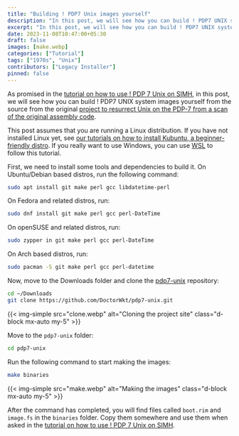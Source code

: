 ```yaml
---
title: "Building ! PDP7 Unix images yourself"
description: "In this post, we will see how you can build ! PDP7 UNIX system images yourself from the source from the preservation repository."
excerpt: "In this post, we will see how you can build ! PDP7 UNIX system images yourself from the source from the preservation repository."
date: 2023-11-08T10:47:00+05:30
draft: false
images: [make.webp]
categories: ["Tutorial"]
tags: ["1970s", "Unix"]
contributors: ["Legacy Installer"]
pinned: false
---
```


As promised in the [tutorial on how to use ! PDP 7 Unix on SIMH](/1970s/1970/pdp7unix/simh/), in this post, we will see how you can build ! PDP7 UNIX system images yourself from the source from the original [project to resurrect Unix on the PDP-7 from a scan of the original assembly code](https://github.com/DoctorWkt/pdp7-unix).

This post assumes that you are running a Linux distribution. If you have not installed Linux yet, see [our tutorials on how to install Kubuntu, a beginner-friendly distro](https://setup.virtualhub.eu.org/tag/os/). If you really want to use Windows, you can use [WSL](https://learn.microsoft.com/en-us/windows/wsl/) to follow this tutorial.

First, we need to install some tools and dependencies to build it. On Ubuntu/Debian based distros, run the following command:

```bash
sudo apt install git make perl gcc libdatetime-perl
```

On Fedora and related distros, run:

```bash
sudo dnf install git make perl gcc perl-DateTime
```

On openSUSE and related distros, run:

```bash
sudo zypper in git make perl gcc perl-DateTime
```

On Arch based distros, run:

```bash
sudo pacman -S git make perl gcc perl-datetime
```

Now, move to the Downloads folder and clone the [pdp7-unix](https://github.com/DoctorWkt/pdp7-unix) repository:

```bash
cd ~/Downloads
git clone https://github.com/DoctorWkt/pdp7-unix.git
```

{{< img-simple src="clone.webp" alt="Cloning the project site" class="d-block mx-auto my-5" >}}

Move to the `pdp7-unix` folder:

```bash
cd pdp7-unix
```

Run the following command to start making the images:

```bash
make binaries
```

{{< img-simple src="make.webp" alt="Making the images" class="d-block mx-auto my-5" >}}

After the command has completed, you will find files called `boot.rim` and `image.fs` in the `binaries` folder. Copy them somewhere and use them when asked in the [tutorial on how to use ! PDP 7 Unix on SIMH](/1970s/1970/pdp7unix/simh/).
